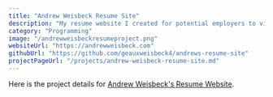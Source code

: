 ```yaml
---
title: "Andrew Weisbeck Resume Site"
description: "My resume website I created for potential employers to visit to see my qualifications, experience, skills, and projects I have worked on."
category: "Programming"
image: "/andrewweisbeckresumeproject.png"
websiteUrl: "https://andrewweisbeck.com"
githubUrl: "https://github.com/geauxweisbeck4/andrews-resume-site"
projectPageUrl: "/projects/andrew-weisbeck-resume-site.md"
---
```


Here is the project details for [Andrew Weisbeck's Resume Website](https://andrewweisbeck.com).
